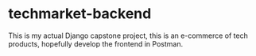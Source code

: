 # techmarket-backend
This is my actual Django capstone project, this is an e-commerce of tech products, hopefully develop the frontend in Postman.
